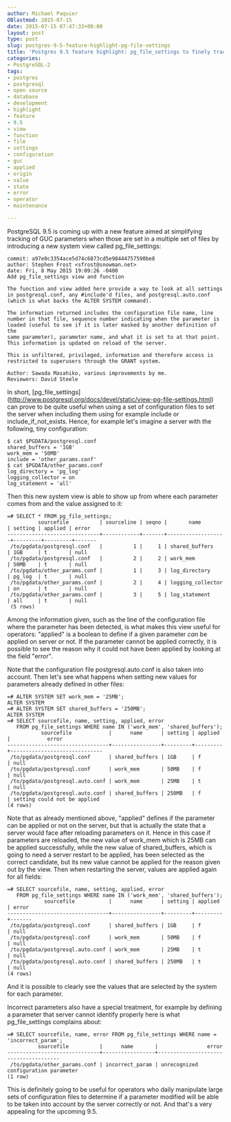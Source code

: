 ```yaml
---
author: Michael Paquier
OBlastmod: 2015-07-15
date: 2015-07-15 07:47:33+00:00
layout: post
type: post
slug: postgres-9-5-feature-highlight-pg-file-settings
title: 'Postgres 9.5 feature highlight: pg_file_settings to finely track system configuration'
categories:
- PostgreSQL-2
tags:
- postgres
- postgresql
- open source
- database
- development
- highlight
- feature
- 9.5
- view
- function
- file
- settings
- configuration
- guc
- applied
- origin
- value
- state
- error
- operator
- maintenance

---
```


PostgreSQL 9.5 is coming up with a new feature aimed at simplifying
tracking of GUC parameters when those are set in a multiple set of
files by introducing a new system view called pg\_file\_settings:

    commit: a97e0c3354ace5d74c6873cd5e98444757590be8
    author: Stephen Frost <sfrost@snowman.net>
    date: Fri, 8 May 2015 19:09:26 -0400
    Add pg_file_settings view and function

    The function and view added here provide a way to look at all settings
    in postgresql.conf, any #include'd files, and postgresql.auto.conf
    (which is what backs the ALTER SYSTEM command).

    The information returned includes the configuration file name, line
    number in that file, sequence number indicating when the parameter is
    loaded (useful to see if it is later masked by another definition of the
    same parameter), parameter name, and what it is set to at that point.
    This information is updated on reload of the server.

    This is unfiltered, privileged, information and therefore access is
    restricted to superusers through the GRANT system.

    Author: Sawada Masahiko, various improvements by me.
    Reviewers: David Steele

In short, [pg\_file\_settings]
(http://www.postgresql.org/docs/devel/static/view-pg-file-settings.html)
can prove to be quite useful when using a set of configuration files to
set the server when including them using for example include or
include\_if\_not\_exists. Hence, for example let's imagine a server with
the following, tiny configuration:

    $ cat $PGDATA/postgresql.conf
    shared_buffers = '1GB'
    work_mem = '50MB'
    include = 'other_params.conf'
    $ cat $PGDATA/other_params.conf
    log_directory = 'pg_log'
    logging_collector = on
    log_statement = 'all'

Then this new system view is able to show up from where each parameter
comes from and the value assigned to it:

    =# SELECT * FROM pg_file_settings;
              sourcefile          | sourceline | seqno |       name        | setting | applied | error
    ------------------------------+------------+-------+-------------------+---------+---------+-------
     /to/pgdata/postgresql.conf   |          1 |     1 | shared_buffers    | 1GB     | t       | null
     /to/pgdata/postgresql.conf   |          2 |     2 | work_mem          | 50MB    | t       | null
     /to/pgdata/other_params.conf |          1 |     3 | log_directory     | pg_log  | t       | null
     /to/pgdata/other_params.conf |          2 |     4 | logging_collector | on      | t       | null
     /to/pgdata/other_params.conf |          3 |     5 | log_statement     | all     | t       | null
     (5 rows)

Among the information given, such as the line of the configuration file
where the parameter has been detected, is what makes this view useful for
operators: "applied" is a boolean to define if a given parameter *can* be
applied on server or not. If the parameter cannot be applied correctly,
it is possible to see the reason why it could not have been applied by
looking at the field "error".

Note that the configuration file postgresql.auto.conf is also taken into
account. Then let's see what happens when setting new values for parameters
already defined in other files:

    =# ALTER SYSTEM SET work_mem = '25MB';
    ALTER SYSTEM
    =# ALTER SYSTEM SET shared_buffers = '250MB';
    ALTER SYSTEM
    =# SELECT sourcefile, name, setting, applied, error
       FROM pg_file_settings WHERE name IN ('work_mem', 'shared_buffers');
               sourcefile            |      name      | setting | applied |            error
    ---------------------------------+----------------+---------+---------+------------------------------
     /to/pgdata/postgresql.conf      | shared_buffers | 1GB     | f       | null
     /to/pgdata/postgresql.conf      | work_mem       | 50MB    | f       | null
     /to/pgdata/postgresql.auto.conf | work_mem       | 25MB    | t       | null
     /to/pgdata/postgresql.auto.conf | shared_buffers | 250MB   | f       | setting could not be applied
    (4 rows)

Note that as already mentioned above, "applied" defines if the parameter
can be applied or not on the server, but that is actually the state that
a server would face after reloading parameters on it. Hence in this case
if parameters are reloaded, the new value of work\_mem which is 25MB can
be applied successfully, while the new value of shared\_buffers, which is
going to need a server restart to be applied, has been selected as the
correct candidate, but its new value cannot be applied for the reason
given out by the view. Then when restarting the server, values are
applied again for all fields:

    =# SELECT sourcefile, name, setting, applied, error
       FROM pg_file_settings WHERE name IN ('work_mem', 'shared_buffers');
                sourcefile           |      name      | setting | applied | error
    ---------------------------------+----------------+---------+---------+-------
     /to/pgdata/postgresql.conf      | shared_buffers | 1GB     | f       | null
     /to/pgdata/postgresql.conf      | work_mem       | 50MB    | f       | null
     /to/pgdata/postgresql.auto.conf | work_mem       | 25MB    | t       | null
     /to/pgdata/postgresql.auto.conf | shared_buffers | 250MB   | t       | null
    (4 rows)

And it is possible to clearly see the values that are selected by the system
for each parameter.

Incorrect parameters also have a special treatment, for example by defining
a parameter that server cannot identify properly here is what
pg\_file\_settings complains about:

    =# SELECT sourcefile, name, error FROM pg_file_settings WHERE name = 'incorrect_param';
              sourcefile          |      name       |                error
    ------------------------------+-----------------+--------------------------------------
     /to/pgdata/other_params.conf | incorrect_param | unrecognized configuration parameter
    (1 row)

This is definitely going to be useful for operators who daily manipulate
large sets of configuration files to determine if a parameter modified
will be able to be taken into account by the server correctly or not.
And that's a very appealing for the upcoming 9.5.
